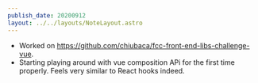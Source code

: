 ```yaml
---
publish_date: 20200912
layout: ../../layouts/NoteLayout.astro
---
```


- Worked on https://github.com/chiubaca/fcc-front-end-libs-challenge-vue.
- Starting playing around with vue composition APi for the first time properly. Feels very similar to React hooks indeed.
